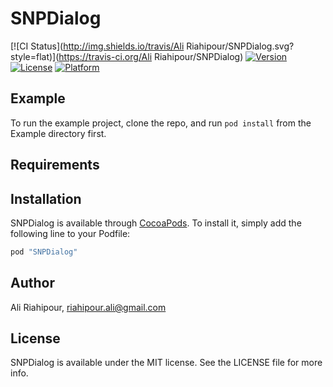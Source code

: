 # SNPDialog

[![CI Status](http://img.shields.io/travis/Ali Riahipour/SNPDialog.svg?style=flat)](https://travis-ci.org/Ali Riahipour/SNPDialog)
[![Version](https://img.shields.io/cocoapods/v/SNPDialog.svg?style=flat)](http://cocoapods.org/pods/SNPDialog)
[![License](https://img.shields.io/cocoapods/l/SNPDialog.svg?style=flat)](http://cocoapods.org/pods/SNPDialog)
[![Platform](https://img.shields.io/cocoapods/p/SNPDialog.svg?style=flat)](http://cocoapods.org/pods/SNPDialog)

## Example

To run the example project, clone the repo, and run `pod install` from the Example directory first.

## Requirements

## Installation

SNPDialog is available through [CocoaPods](http://cocoapods.org). To install
it, simply add the following line to your Podfile:

```ruby
pod "SNPDialog"
```

## Author

Ali Riahipour, riahipour.ali@gmail.com

## License

SNPDialog is available under the MIT license. See the LICENSE file for more info.
